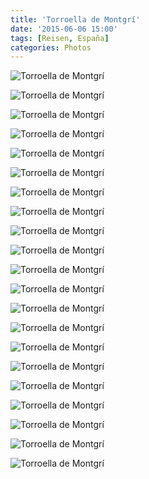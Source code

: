 ```yaml
---
title: 'Torroella de Montgrí'
date: '2015-06-06 15:00'
tags: [Reisen, España]
categories: Photos
---
```


<div class='preview'><img src='{{urls.media}}/TorroellaDeMontgr-OK.jpg' alt='Torroella de Montgrí'></div>

<a id='10c0cc89429126bb56e81237b327b747-800'></a>![Torroella de Montgrí]({{urls.media}}/10c0cc89429126bb56e81237b327b747-800.jpg '11 сентября дял каталонцев — особая дата. В ее честь называют улицы. Ведь это День Независимости Каталонии.')

<a id='ae7f49f4b4b4718263a2d9bce51b3216-800'></a>![Torroella de Montgrí]({{urls.media}}/ae7f49f4b4b4718263a2d9bce51b3216-800.jpg 'Пирамида дверей и окон.')

<a id='5a78c22333814ec9d3fec1a6e4c03f87-800'></a>![Torroella de Montgrí]({{urls.media}}/5a78c22333814ec9d3fec1a6e4c03f87-800.jpg 'На центральной площади сегодня будет концерт.')

<a id='b2ef5cfdbb47a34bc4b48d4b0d8c8450-800'></a>![Torroella de Montgrí]({{urls.media}}/b2ef5cfdbb47a34bc4b48d4b0d8c8450-800.jpg 'Да и не только на центральной — концерты тут любят.')

<a id='83f3a6a20877be578c6115e63ea41ee7-800'></a>![Torroella de Montgrí]({{urls.media}}/83f3a6a20877be578c6115e63ea41ee7-800.jpg 'Керамических дел мастер в сиесту не работает.')

<a id='437dea61e6ede1376dc102b0a913216e-800'></a>![Torroella de Montgrí]({{urls.media}}/437dea61e6ede1376dc102b0a913216e-800.jpg 'Врата в никуда.')

<a id='7e6a36ba4ffa44c3785b6f7f49b8ce0e-800'></a>![Torroella de Montgrí]({{urls.media}}/7e6a36ba4ffa44c3785b6f7f49b8ce0e-800.jpg 'Еще врата.')

<a id='9697d9cd89d231f7870e15530c0ed696-800'></a>![Torroella de Montgrí]({{urls.media}}/9697d9cd89d231f7870e15530c0ed696-800.jpg 'Площадь вокруг башни.')

<a id='1b870974df6c61f469b320f07b54c5b9-800'></a>![Torroella de Montgrí]({{urls.media}}/1b870974df6c61f469b320f07b54c5b9-800.jpg 'Башня, которой более девятисот лет.')

<a id='240861c1ceb92a9b569de3c820835c59-800'></a>![Torroella de Montgrí]({{urls.media}}/240861c1ceb92a9b569de3c820835c59-800.jpg 'Башня довольно фундаментальная, кстати.')

<a id='f3d6a10b5ae0a2220cb58e78aa6485d6-800'></a>![Torroella de Montgrí]({{urls.media}}/f3d6a10b5ae0a2220cb58e78aa6485d6-800.jpg 'Тут же на площади стоит какая-то амфора.')

<a id='0369e66e64e56c99f9c6ac5f21678ae5-800'></a>![Torroella de Montgrí]({{urls.media}}/0369e66e64e56c99f9c6ac5f21678ae5-800.jpg 'Чилийские нитраты.')

<a id='8a3902a070d374401b05ed3e44cf8990-800'></a>![Torroella de Montgrí]({{urls.media}}/8a3902a070d374401b05ed3e44cf8990-800.jpg 'Композитор Винсенс Боу Гели.')

<a id='0d97c8169d806d2badbcb243a106dfbb-800'></a>![Torroella de Montgrí]({{urls.media}}/0d97c8169d806d2badbcb243a106dfbb-800.jpg 'Вдалеке, на горе, стоит очередная крепость. На машине туда не подъедешь, как-нибудь подготовимся и поднимемся пешком.')

<a id='dc2cdf1b04f844d795eca574327c8001-800'></a>![Torroella de Montgrí]({{urls.media}}/dc2cdf1b04f844d795eca574327c8001-800.jpg 'Вутренний дворик храма. На горе — все тот же замок-крепость.')

<a id='fb83f2c65038afd758c81128b176c8ba-800'></a>![Torroella de Montgrí]({{urls.media}}/fb83f2c65038afd758c81128b176c8ba-800.jpg 'Площадь Испании.')

<a id='a40b9aa7d2f51ad387e754337f289422-800'></a>![Torroella de Montgrí]({{urls.media}}/a40b9aa7d2f51ad387e754337f289422-800.jpg 'Оригиналы Энигмы.')

<a id='aaed4d7ace6e5502ac00ed661a7b6024-800'></a>![Torroella de Montgrí]({{urls.media}}/aaed4d7ace6e5502ac00ed661a7b6024-800.jpg 'Театр Магии не пользуется особенной популярностью.')

<a id='048e78c2c69e316b23ac2bff1368bdd3-800'></a>![Torroella de Montgrí]({{urls.media}}/048e78c2c69e316b23ac2bff1368bdd3-800.jpg 'Собор в центре города. Новодел, судя по всему, лет двести ему — максимум.')

<a id='3c47cf50b9e358e67c3ad9b07d161de9-800'></a>![Torroella de Montgrí]({{urls.media}}/3c47cf50b9e358e67c3ad9b07d161de9-800.jpg 'Новодел издали.')
